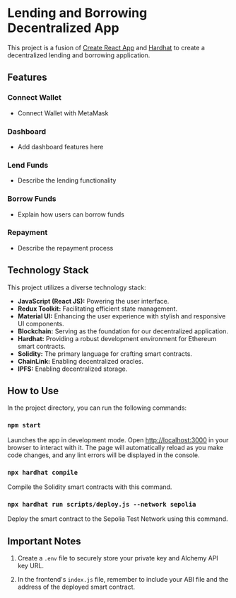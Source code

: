 # Lending and Borrowing Decentralized App

This project is a fusion of [Create React App](https://github.com/facebook/create-react-app) and [Hardhat](https://hardhat.org/) to create a decentralized lending and borrowing application.

## Features

### Connect Wallet
- Connect Wallet with MetaMask

### Dashboard
- Add dashboard features here

### Lend Funds
- Describe the lending functionality

### Borrow Funds
- Explain how users can borrow funds

### Repayment
- Describe the repayment process

## Technology Stack

This project utilizes a diverse technology stack:

- **JavaScript (React JS):** Powering the user interface.
- **Redux Toolkit:** Facilitating efficient state management.
- **Material UI:** Enhancing the user experience with stylish and responsive UI components.
- **Blockchain:** Serving as the foundation for our decentralized application.
- **Hardhat:** Providing a robust development environment for Ethereum smart contracts.
- **Solidity:** The primary language for crafting smart contracts.
- **ChainLink:** Enabling decentralized oracles.
- **IPFS:** Enabling decentralized storage.

## How to Use

In the project directory, you can run the following commands:

### `npm start`

Launches the app in development mode. Open [http://localhost:3000](http://localhost:3000) in your browser to interact with it. The page will automatically reload as you make code changes, and any lint errors will be displayed in the console.

### `npx hardhat compile`

Compile the Solidity smart contracts with this command.

### `npx hardhat run scripts/deploy.js --network sepolia`

Deploy the smart contract to the Sepolia Test Network using this command.

## Important Notes

1. Create a `.env` file to securely store your private key and Alchemy API key URL.

2. In the frontend's `index.js` file, remember to include your ABI file and the address of the deployed smart contract.
